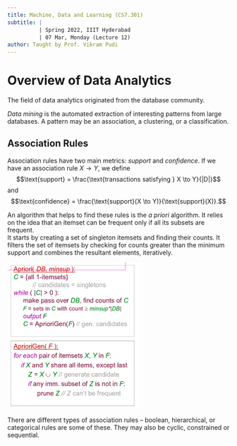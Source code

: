 ```yaml
---
title: Machine, Data and Learning (CS7.301)
subtitle: |
          | Spring 2022, IIIT Hyderabad
          | 07 Mar, Monday (Lecture 12)
author: Taught by Prof. Vikram Pudi
---
```


# Overview of Data Analytics
The field of data analytics originated from the database community.  

*Data mining* is the automated extraction of interesting patterns from large databases. A pattern may be an association, a clustering, or a classification.

## Association Rules
Association rules have two main metrics: *support* and *confidence*. If we have an association rule $X \to Y$, we define
$$\text{support} = \frac{\text{transactions satisfying } X \to Y}{|D|}$$
and
$$\text{confidence} = \frac{\text{support}(X \to Y)}{\text{support}(X)}.$$

An algorithm that helps to find these rules is the *a priori* algorithm. It relies on the idea that an itemset can be frequent only if all its subsets are frequent.  
It starts by creating a set of singleton itemsets and finding their counts. It filters the set of itemsets by checking for counts greater than the minimum support and combines the resultant elements, iteratively.

![The *A Priori* Algorithm](apriori.png)

There are different types of association rules – boolean, hierarchical, or categorical rules are some of these. They may also be cyclic, constrained or sequential.